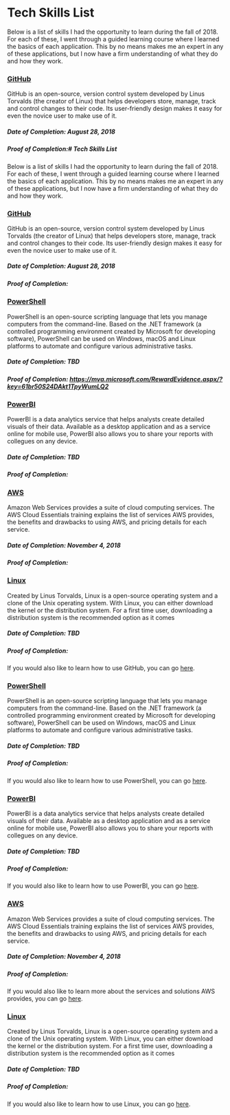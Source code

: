 # Tech Skills List

Below is a list of skills I had the opportunity to learn during the fall of 2018. For each of these, I went through a guided learning course where I learned the basics of each application. This by no means makes me an expert in any of these applications, but I now have a firm understanding of what they do and how they work.   

### [GitHub](https://github.com/)
GitHub is an open-source, version control system developed by Linus Torvalds (the creator of Linux) that helps developers store, manage, track and control changes to their code. Its user-friendly design makes it easy for even the novice user to make use of it. 

##### Date of Completion: August 28, 2018

##### Proof of Completion:# Tech Skills List

Below is a list of skills I had the opportunity to learn during the fall of 2018. For each of these, I went through a guided learning course where I learned the basics of each application. This by no means makes me an expert in any of these applications, but I now have a firm understanding of what they do and how they work.   

### [GitHub](https://github.com/)
GitHub is an open-source, version control system developed by Linus Torvalds (the creator of Linux) that helps developers store, manage, track and control changes to their code. Its user-friendly design makes it easy for even the novice user to make use of it. 

##### Date of Completion: August 28, 2018

##### Proof of Completion:


### [PowerShell](https://docs.microsoft.com/en-us/powershell/) 
PowerShell is an open-source scripting language that lets you manage computers from the command-line. Based on the .NET framework (a controlled programming environment created by Microsoft for developing software), PowerShell can be used on Windows, macOS and Linux platforms to automate and configure various administrative tasks.

##### Date of Completion: TBD

##### Proof of Completion: https://mva.microsoft.com/RewardEvidence.aspx/?key=61br50S24DAkt1TpyWumLQ2 


### [PowerBI](https://powerbi.microsoft.com/en-us/desktop/) 
PowerBI is a data analytics service that helps analysts create detailed visuals of their data. Available as a desktop application and as a service online for mobile use, PowerBI also allows you to share your reports with collegues on any device. 

##### Date of Completion: TBD

##### Proof of Completion:


### [AWS](https://aws.amazon.com/)
Amazon Web Services provides a suite of cloud computing services. The AWS Cloud Essentials training explains the list of services AWS provides, the benefits and drawbacks to using AWS, and pricing details for each service. 

##### Date of Completion: November 4, 2018

##### Proof of Completion: 

### [Linux](https://www.kernel.org/category/about.html)
Created by Linus Torvalds, Linux is a open-source operating system and a clone of the Unix operating system. With Linux, you can either download the kernel or the distribution system. For a first time user, downloading a distribution system is the recommended option as it comes 

##### Date of Completion: TBD

##### Proof of Completion:







If you would also like to learn how to use GitHub, you can go [here](https://lab.github.com/courses).  

### [PowerShell](https://docs.microsoft.com/en-us/powershell/) 
PowerShell is an open-source scripting language that lets you manage computers from the command-line. Based on the .NET framework (a controlled programming environment created by Microsoft for developing software), PowerShell can be used on Windows, macOS and Linux platforms to automate and configure various administrative tasks.

##### Date of Completion: TBD

##### Proof of Completion:

If you would also like to learn how to use PowerShell, you can go [here](https://mva.microsoft.com/learning-path/powershell-beginner-12 ).

### [PowerBI](https://powerbi.microsoft.com/en-us/desktop/) 
PowerBI is a data analytics service that helps analysts create detailed visuals of their data. Available as a desktop application and as a service online for mobile use, PowerBI also allows you to share your reports with collegues on any device. 

##### Date of Completion: TBD

##### Proof of Completion:

If you would also like to learn how to use PowerBI, you can go [here](https://powerbi.microsoft.com/en-us/learning/).

### [AWS](https://aws.amazon.com/)
Amazon Web Services provides a suite of cloud computing services. The AWS Cloud Essentials training explains the list of services AWS provides, the benefits and drawbacks to using AWS, and pricing details for each service. 

##### Date of Completion: November 4, 2018

##### Proof of Completion: 

If you would also like to learn more about the services and solutions AWS provides, you can go [here](https://www.aws.training/).

### [Linux](https://www.kernel.org/category/about.html)
Created by Linus Torvalds, Linux is a open-source operating system and a clone of the Unix operating system. With Linux, you can either download the kernel or the distribution system. For a first time user, downloading a distribution system is the recommended option as it comes 

##### Date of Completion: TBD

##### Proof of Completion:

If you would also like to learn how to use Linux, you can go [here](https://www.guru99.com/unix-linux-tutorial.html ).



